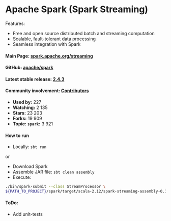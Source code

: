 # Apache Spark (Spark Streaming)

Features:

* Free and open source distributed batch and streaming computation
* Scalable, fault-tolerant data processing
* Seamless integration with Spark

#### Main Page: [spark.apache.org/streaming](https://spark.apache.org/streaming)

#### GitHub:  [apache/spark](https://github.com/apache/spark)

#### Latest stable release: [2.4.3](https://spark.apache.org/downloads.html)

#### Community involvement: [Contributors](https://github.com/apache/spark/graphs/contributors)

* **Used by:** 227
* **Watching:** 2 135
* **Stars:** 23 203
* **Forks:** 19 909
* **Topic: `spark`:** 3 921

#### How to run

* Locally: `sbt run`

or 

* Download Spark
* Assemble JAR file: `sbt clean assembly`
* Execute:

```bash
./bin/spark-submit --class StreamProcessor \
${PATH_TO_PROJECT}/spark/target/scala-2.12/spark-streaming-assembly-0.1.0-SNAPSHOT.jar
```

#### ToDo:
* Add unit-tests
